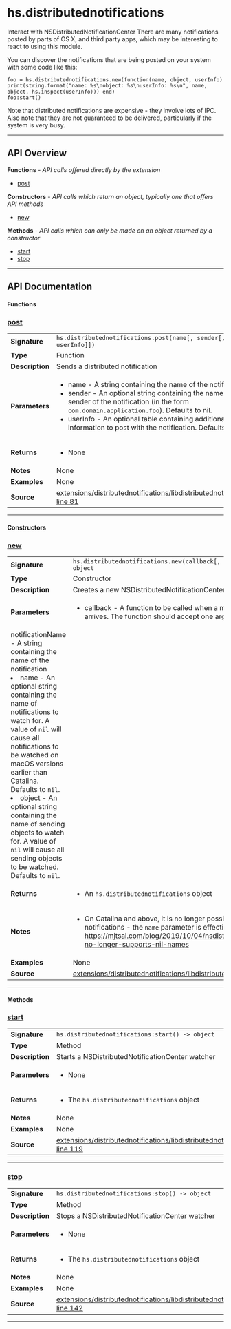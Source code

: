 # hs.distributednotifications

Interact with NSDistributedNotificationCenter
There are many notifications posted by parts of OS X, and third party apps, which may be interesting to react to using this module.

You can discover the notifications that are being posted on your system with some code like this:
```
foo = hs.distributednotifications.new(function(name, object, userInfo) print(string.format("name: %s\nobject: %s\nuserInfo: %s\n", name, object, hs.inspect(userInfo))) end)
foo:start()
```

Note that distributed notifications are expensive - they involve lots of IPC. Also note that they are not guaranteed to be delivered, particularly if the system is very busy.

---

## API Overview
**Functions** - _API calls offered directly by the extension_
 * [post](#post)

**Constructors** - _API calls which return an object, typically one that offers API methods_
 * [new](#new)

**Methods** - _API calls which can only be made on an object returned by a constructor_
 * [start](#start)
 * [stop](#stop)


---

## API Documentation

#### Functions


### [post](#post)

|                                             |                                                                                     |
| --------------------------------------------|-------------------------------------------------------------------------------------|
| **Signature**                               | `hs.distributednotifications.post(name[, sender[, userInfo]])`                                                                    |
| **Type**                                    | Function                                                                     |
| **Description**                             | Sends a distributed notification                                                                     |
| **Parameters**                              | <ul><li>name - A string containing the name of the notification</li><li>sender - An optional string containing the name of the sender of the notification (in the form `com.domain.application.foo`). Defaults to nil.</li><li>userInfo - An optional table containing additional information to post with the notification. Defaults to nil.</li></ul> |
| **Returns**                                 | <ul><li>None</li></ul>          |
| **Notes**                                   | None |
| **Examples**                                | None |
| **Source**                                  | [extensions/distributednotifications/libdistributednotifications.m line 81](https://github.com/CommandPost/CommandPost-App/blob/master/extensions/distributednotifications/libdistributednotifications.m#L81) |

---

#### Constructors


### [new](#new)

|                                             |                                                                                     |
| --------------------------------------------|-------------------------------------------------------------------------------------|
| **Signature**                               | `hs.distributednotifications.new(callback[, name[, object]]) -> object`                                                                    |
| **Type**                                    | Constructor                                                                     |
| **Description**                             | Creates a new NSDistributedNotificationCenter watcher                                                                     |
| **Parameters**                              | <ul><li>callback - A function to be called when a matching notification arrives. The function should accept one argument:
  notificationName - A string containing the name of the notification</li><li>name - An optional string containing the name of notifications to watch for. A value of `nil` will cause all notifications to be watched on macOS versions earlier than Catalina. Defaults to `nil`.</li><li>object - An optional string containing the name of sending objects to watch for. A value of `nil` will cause all sending objects to be watched. Defaults to `nil`.</li></ul> |
| **Returns**                                 | <ul><li>An `hs.distributednotifications` object</li></ul>          |
| **Notes**                                   | <ul><li>On Catalina and above, it is no longer possible to observe all notifications - the `name` parameter is effectively now required. See https://mjtsai.com/blog/2019/10/04/nsdistributednotificationcenter-no-longer-supports-nil-names</li></ul> |
| **Examples**                                | None |
| **Source**                                  | [extensions/distributednotifications/libdistributednotifications.m line 40](https://github.com/CommandPost/CommandPost-App/blob/master/extensions/distributednotifications/libdistributednotifications.m#L40) |

---

#### Methods


### [start](#start)

|                                             |                                                                                     |
| --------------------------------------------|-------------------------------------------------------------------------------------|
| **Signature**                               | `hs.distributednotifications:start() -> object`                                                                    |
| **Type**                                    | Method                                                                     |
| **Description**                             | Starts a NSDistributedNotificationCenter watcher                                                                     |
| **Parameters**                              | <ul><li>None</li></ul> |
| **Returns**                                 | <ul><li>The `hs.distributednotifications` object</li></ul>          |
| **Notes**                                   | None |
| **Examples**                                | None |
| **Source**                                  | [extensions/distributednotifications/libdistributednotifications.m line 119](https://github.com/CommandPost/CommandPost-App/blob/master/extensions/distributednotifications/libdistributednotifications.m#L119) |

---


### [stop](#stop)

|                                             |                                                                                     |
| --------------------------------------------|-------------------------------------------------------------------------------------|
| **Signature**                               | `hs.distributednotifications:stop() -> object`                                                                    |
| **Type**                                    | Method                                                                     |
| **Description**                             | Stops a NSDistributedNotificationCenter watcher                                                                     |
| **Parameters**                              | <ul><li>None</li></ul> |
| **Returns**                                 | <ul><li>The `hs.distributednotifications` object</li></ul>          |
| **Notes**                                   | None |
| **Examples**                                | None |
| **Source**                                  | [extensions/distributednotifications/libdistributednotifications.m line 142](https://github.com/CommandPost/CommandPost-App/blob/master/extensions/distributednotifications/libdistributednotifications.m#L142) |

---

